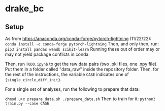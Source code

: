 # drake_bc

## Setup

As from https://anaconda.org/conda-forge/pytorch-lightning (11/22/22):
`
conda install -c conda-forge pytorch-lightning
`
Then, and only then, run:
`
pip3 install pandas wandb scikit-learn
`
Running these out of order may or may not yield package conflicts in conda.

Then, run `TODO.ipynb` to get the raw data pairs (two .pkl files, one .npy file).
Put them in a folder called "data_raw" inside the repository folder. Then, for the rest of the instructions, the variable `CASE` indicates one of `{single_circle,diff_init}`.

For a single set of analyses, run the following to prepare that data:

`
chmod u+x prepare_data.sh
./prepare_data.sh
`
Then to train for it:
`
python3 train.py --case CASE
`

